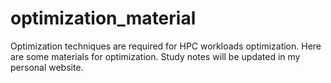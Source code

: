 # optimization_material
Optimization techniques are required for HPC workloads optimization. Here are some materials for optimization. Study notes will be updated in my personal website.
